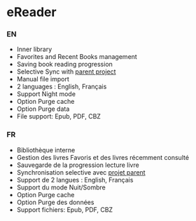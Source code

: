 # eReader
### EN
- Inner library
- Favorites and Recent Books management
- Saving book reading progression
- Selective Sync with [parent project](https://github.com/LordKBX/eBookCollection)
- Manual file import
- 2 languages : English, Français
- Support Night mode
- Option Purge cache
- Option Purge data
- File support: Epub, PDF, CBZ

### FR
- Bibliothèque interne
- Gestion des livres Favoris et des livres récemment consulté
- Sauvegarde de la progression lecture livre
- Synchronisation selective avec [projet parent](https://github.com/LordKBX/eBookCollection)
- Support de 2 langues : English, Français
- Support du mode Nuit/Sombre
- Option Purge cache
- Option Purge des données
- Support fichiers: Epub, PDF, CBZ